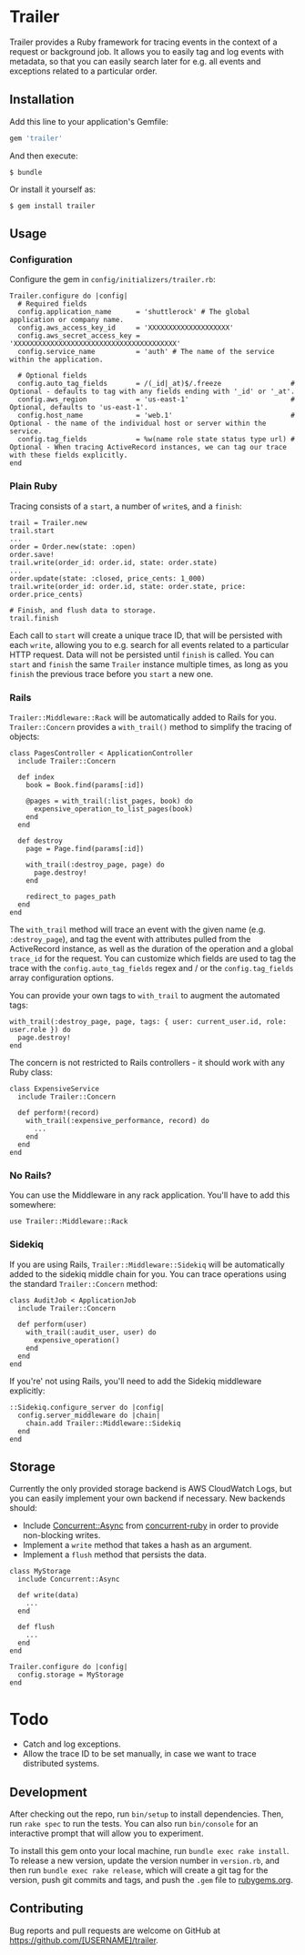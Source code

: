 # Trailer

Trailer provides a Ruby framework for tracing events in the context of a request or background job. It allows you to easily tag and log events with metadata, so that you can easily search later for e.g. all events and exceptions related to a particular order.

## Installation

Add this line to your application's Gemfile:

```ruby
gem 'trailer'
```

And then execute:

    $ bundle

Or install it yourself as:

    $ gem install trailer

## Usage

### Configuration

Configure the gem in `config/initializers/trailer.rb`:

```
Trailer.configure do |config|
  # Required fields
  config.application_name      = 'shuttlerock' # The global application or company name.
  config.aws_access_key_id     = 'XXXXXXXXXXXXXXXXXXXX'
  config.aws_secret_access_key = 'XXXXXXXXXXXXXXXXXXXXXXXXXXXXXXXXXXXXXXXX'
  config.service_name          = 'auth' # The name of the service within the application.

  # Optional fields
  config.auto_tag_fields       = /(_id|_at)$/.freeze                 # Optional - defaults to tag with any fields ending with '_id' or '_at'.
  config.aws_region            = 'us-east-1'                         # Optional, defaults to 'us-east-1'.
  config.host_name             = 'web.1'                             # Optional - the name of the individual host or server within the service.
  config.tag_fields            = %w(name role state status type url) # Optional - When tracing ActiveRecord instances, we can tag our trace with these fields explicitly.
end
```

### Plain Ruby

Tracing consists of a `start`, a number of `write`s, and a `finish`:

```
trail = Trailer.new
trail.start
...
order = Order.new(state: :open)
order.save!
trail.write(order_id: order.id, state: order.state)
...
order.update(state: :closed, price_cents: 1_000)
trail.write(order_id: order.id, state: order.state, price: order.price_cents)

# Finish, and flush data to storage.
trail.finish
```

Each call to `start` will create a unique trace ID, that will be persisted with each `write`, allowing you to e.g. search for all events related to a particular HTTP request. Data will not be persisted until `finish` is called. You can `start` and `finish` the same `Trailer` instance multiple times, as long as you `finish` the previous trace before you `start` a new one.

### Rails

`Trailer::Middleware::Rack` will be automatically added to Rails for you. `Trailer::Concern` provides a `with_trail()` method to simplify the tracing of objects:

```
class PagesController < ApplicationController
  include Trailer::Concern

  def index
    book = Book.find(params[:id])

    @pages = with_trail(:list_pages, book) do
      expensive_operation_to_list_pages(book)
    end
  end

  def destroy
    page = Page.find(params[:id])

    with_trail(:destroy_page, page) do
      page.destroy!
    end

    redirect_to pages_path
  end
end
```

The `with_trail` method will trace an event with the given name (e.g. `:destroy_page`), and tag the event with attributes pulled from the ActiveRecord instance, as well as the duration of the operation and a global `trace_id` for the request. You can customize which fields are used to tag the trace with the `config.auto_tag_fields` regex and / or the `config.tag_fields` array configuration options.

You can provide your own tags to `with_trail` to augment the automated tags:

```
with_trail(:destroy_page, page, tags: { user: current_user.id, role: user.role }) do
  page.destroy!
end
```

The concern is not restricted to Rails controllers - it should work with any Ruby class:

```
class ExpensiveService
  include Trailer::Concern

  def perform!(record)
    with_trail(:expensive_performance, record) do
      ...
    end
  end
end
```

### No Rails?

You can use the Middleware in any rack application. You'll have to add this somewhere:

```
use Trailer::Middleware::Rack
```

### Sidekiq

If you are using Rails, `Trailer::Middleware::Sidekiq` will be automatically added to the sidekiq middle chain for you. You can trace operations using the standard `Trailer::Concern` method:

```
class AuditJob < ApplicationJob
  include Trailer::Concern

  def perform(user)
    with_trail(:audit_user, user) do
      expensive_operation()
    end
  end
end
```

If you're' not using Rails, you'll need to add the Sidekiq middleware explicitly:

```
::Sidekiq.configure_server do |config|
  config.server_middleware do |chain|
    chain.add Trailer::Middleware::Sidekiq
  end
end
```

## Storage

Currently the only provided storage backend is AWS CloudWatch Logs, but you can easily implement your own backend if necessary. New backends should:

- Include [Concurrent::Async](https://ruby-concurrency.github.io/concurrent-ruby/master/Concurrent/Async.html) from [concurrent-ruby](https://github.com/ruby-concurrency/concurrent-ruby) in order to provide non-blocking writes.
- Implement a `write` method that takes a hash as an argument.
- Implement a `flush` method that persists the data.

```
class MyStorage
  include Concurrent::Async

  def write(data)
    ...
  end

  def flush
    ...
  end
end

Trailer.configure do |config|
  config.storage = MyStorage
end
```

# Todo

- Catch and log exceptions.
- Allow the trace ID to be set manually, in case we want to trace distributed systems.

## Development

After checking out the repo, run `bin/setup` to install dependencies. Then, run `rake spec` to run the tests. You can also run `bin/console` for an interactive prompt that will allow you to experiment.

To install this gem onto your local machine, run `bundle exec rake install`. To release a new version, update the version number in `version.rb`, and then run `bundle exec rake release`, which will create a git tag for the version, push git commits and tags, and push the `.gem` file to [rubygems.org](https://rubygems.org).

## Contributing

Bug reports and pull requests are welcome on GitHub at https://github.com/[USERNAME]/trailer.
